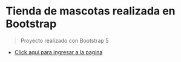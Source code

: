 # Tienda de mascotas realizada en Bootstrap

> Proyecto realizado con Bootstrap 5

- [Click aqui para ingresar a la pagina]()
